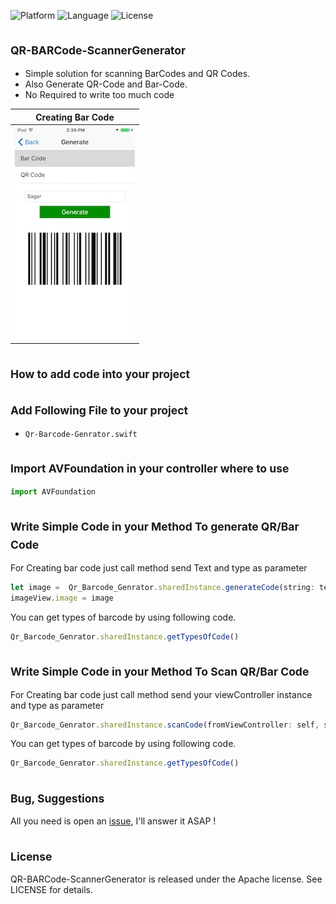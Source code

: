 ![Platform](http://img.shields.io/badge/platform-ios-blue.svg?style=flat)
![Language](https://img.shields.io/badge/Language-Swift%203.0-yellow.svg)
![License](https://img.shields.io/badge/Lisence-Apache%202.0-brightgreen.svg)

<sub>QR-BARCode-ScannerGenerator</sub>
-
* Simple solution for scanning BarCodes and QR Codes.
* Also Generate QR-Code and Bar-Code.
* No Required to write too much code

| Creating Bar Code |
| ------------- |
|![ScreenShot](https://raw.githubusercontent.com/sagarshirbhate/QR-BARCode-ScannerGenerator/master/screenshot.jpeg)|



<sub>How to add code into your project</sub>
-
<sub>Add Following File to your project</sub>
-
 - ```Qr-Barcode-Genrator.swift```


<sub>Import AVFoundation in your controller where to use</sub>
-
```javascript
import AVFoundation
```

<sub>Write Simple Code in your Method To generate QR/Bar Code</sub>
-
For Creating bar code just call method send Text and type as parameter
```javascript
let image =  Qr_Barcode_Genrator.sharedInstance.generateCode(string: textField.text!, type: selectedType!)
imageView.image = image
```
You can get types of barcode by using following code.
```javascript
Qr_Barcode_Genrator.sharedInstance.getTypesOfCode()
```

<sub>Write Simple Code in your Method To Scan QR/Bar Code</sub>
-
For Creating bar code just call method send your viewController instance and type as parameter
```javascript
Qr_Barcode_Genrator.sharedInstance.scanCode(fromViewController: self, selectedType: [selectedType!])
```
You can get types of barcode by using following code.
```javascript
Qr_Barcode_Genrator.sharedInstance.getTypesOfCode()
```

<sub>Bug, Suggestions</sub>
-
All you need is open an [issue](https://github.com/Tangdixi/DCQRCode/issues), I'll answer it ASAP !


<sub>License</sub>
-
QR-BARCode-ScannerGenerator is released under the Apache license. See LICENSE for details.
